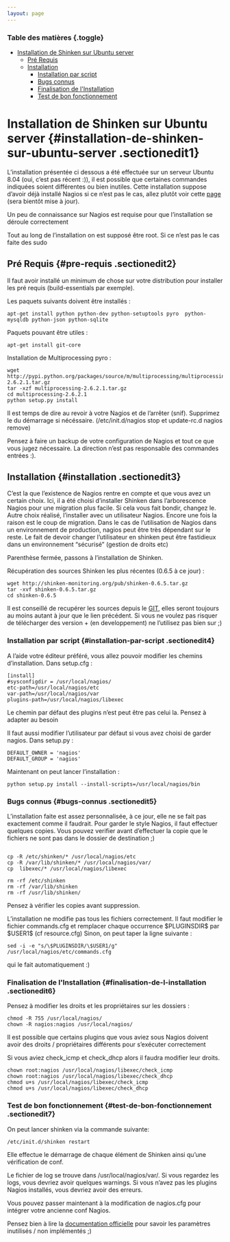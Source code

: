 ```yaml
---
layout: page
---
```


### Table des matières {.toggle}

-   [Installation de Shinken sur Ubuntu
    server](shinken-ubuntu-install-with-nagios.html#installation-de-shinken-sur-ubuntu-server)
    -   [Pré Requis](shinken-ubuntu-install-with-nagios.html#pre-requis)
    -   [Installation](shinken-ubuntu-install-with-nagios.html#installation)
        -   [Installation par
            script](shinken-ubuntu-install-with-nagios.html#installation-par-script)
        -   [Bugs
            connus](shinken-ubuntu-install-with-nagios.html#bugs-connus)
        -   [Finalisation de
            l'Installation](shinken-ubuntu-install-with-nagios.html#finalisation-de-l-installation)
        -   [Test de bon
            fonctionnement](shinken-ubuntu-install-with-nagios.html#test-de-bon-fonctionnement)

Installation de Shinken sur Ubuntu server {#installation-de-shinken-sur-ubuntu-server .sectionedit1}
=========================================

L’installation présentée ci dessous a été effectuée sur un serveur
Ubuntu 8.04 (oui, c’est pas récent :)), il est possible que certaines
commandes indiquées soient différentes ou bien inutiles. Cette
installation suppose d’avoir déjà installé Nagios si ce n’est pas le
cas, allez plutôt voir cette
[page](../../../shinken/shinken-ubuntu-install.html "shinken:shinken-ubuntu-install")
(sera bientôt mise à jour).

Un peu de connaissance sur Nagios est requise pour que l’installation se
déroule correctement

Tout au long de l’installation on est supposé être root. Si ce n’est pas
le cas faite des sudo

Pré Requis {#pre-requis .sectionedit2}
----------

Il faut avoir installé un minimum de chose sur votre distribution pour
installer les pré requis (build-essentials par exemple).

Les paquets suivants doivent être installés :

~~~~ {.code}
apt-get install python python-dev python-setuptools pyro  python-mysqldb python-json python-sqlite
~~~~

Paquets pouvant être utiles :

~~~~ {.code}
apt-get install git-core 
~~~~

Installation de Multiprocessing pyro :

~~~~ {.code}
wget http://pypi.python.org/packages/source/m/multiprocessing/multiprocessing-2.6.2.1.tar.gz
tar -xzf multiprocessing-2.6.2.1.tar.gz
cd multiprocessing-2.6.2.1
python setup.py install
~~~~

Il est temps de dire au revoir à votre Nagios et de l’arrêter (snif).
Supprimez le du démarrage si nécéssaire. (/etc/init.d/nagios stop et
update-rc.d nagios remove)

Pensez à faire un backup de votre configuration de Nagios et tout ce que
vous jugez nécessaire. La direction n’est pas responsable des commandes
entrées :).

Installation {#installation .sectionedit3}
------------

C’est la que l’existence de Nagios rentre en compte et que vous avez un
certain choix. Ici, il a été choisi d’installer Shinken dans
l’arborescence Nagios pour une migration plus facile. Si cela vous fait
bondir, changez le. Autre choix réalisé, l’installer avec un utilisateur
Nagios. Encore une fois la raison est le coup de migration. Dans le cas
de l’utilisation de Nagios dans un environnement de production, nagios
peut être très dépendant sur le reste. Le fait de devoir changer
l’utilisateur en shinken peut être fastidieux dans un environnement
“sécurisé” (gestion de droits etc)

Parenthèse fermée, passons à l’installation de Shinken.

Récupération des sources Shinken les plus récentes (0.6.5 à ce jour) :

~~~~ {.code}
wget http://shinken-monitoring.org/pub/shinken-0.6.5.tar.gz
tar -xvf shinken-0.6.5.tar.gz
cd shinken-0.6.5
~~~~

Il est conseillé de recupérer les sources depuis le
[GIT](https://github.com/naparuba/shinken "https://github.com/naparuba/shinken"),
elles seront toujours au moins autant à jour que le lien précédent. Si
vous ne voulez pas risquer de télécharger des version + (en
developpement) ne l’utilisez pas bien sur ;)

### Installation par script {#installation-par-script .sectionedit4}

A l’aide votre éditeur préféré, vous allez pouvoir modifier les chemins
d’installation. Dans setup.cfg :

~~~~ {.code}
[install]
#sysconfigdir = /usr/local/nagios/
etc-path=/usr/local/nagios/etc
var-path=/usr/local/nagios/var
plugins-path=/usr/local/nagios/libexec
~~~~

Le chemin par défaut des plugins n’est peut être pas celui la. Pensez à
adapter au besoin

Il faut aussi modifier l’utilisateur par défaut si vous avez choisi de
garder nagios. Dans setup.py :

~~~~ {.code}
DEFAULT_OWNER = 'nagios'
DEFAULT_GROUP = 'nagios'
~~~~

Maintenant on peut lancer l’installation :

~~~~ {.code}
python setup.py install --install-scripts=/usr/local/nagios/bin
~~~~

### Bugs connus {#bugs-connus .sectionedit5}

L’installation faite est assez personnalisée, à ce jour, elle ne se fait
pas exactement comme il faudrait. Pour garder le style Nagios, il faut
effectuer quelques copies. Vous pouvez verifier avant d’effectuer la
copie que le fichiers ne sont pas dans le dossier de destination ;)

~~~~ {.code}
 
cp -R /etc/shinken/* /usr/local/nagios/etc
cp -R /var/lib/shinken/* /usr/local/nagios/var/
cp  libexec/* /usr/local/nagios/libexec

rm -rf /etc/shinken
rm -rf /var/lib/shinken
rm -rf /usr/lib/shinken/
~~~~

Pensez à vérifier les copies avant suppression.

L’installation ne modifie pas tous les fichiers correctement. Il faut
modifier le fichier commands.cfg et remplacer chaque occurrence
\$PLUGINSDIR\$ par \$USER1\$ (cf resource.cfg) Sinon, on peut taper la
ligne suivante :

~~~~ {.code}
sed -i -e "s/\$PLUGINSDIR/\$USER1/g" /usr/local/nagios/etc/commands.cfg
~~~~

qui le fait automatiquement :)

### Finalisation de l'Installation {#finalisation-de-l-installation .sectionedit6}

Pensez à modifier les droits et les propriétaires sur les dossiers :

~~~~ {.code}
chmod -R 755 /usr/local/nagios/
chown -R nagios:nagios /usr/local/nagios/
~~~~

Il est possible que certains plugins que vous aviez sous Nagios doivent
avoir des droits / propriétaires différents pour s’exécuter correctement

Si vous aviez check\_icmp et check\_dhcp alors il faudra modifier leur
droits.

~~~~ {.code}
chown root:nagios /usr/local/nagios/libexec/check_icmp  
chown root:nagios /usr/local/nagios/libexec/check_dhcp
chmod u+s /usr/local/nagios/libexec/check_icmp
chmod u+s /usr/local/nagios/libexec/check_dhcp
~~~~

### Test de bon fonctionnement {#test-de-bon-fonctionnement .sectionedit7}

On peut lancer shinken via la commande suivante:

~~~~ {.code}
/etc/init.d/shinken restart
~~~~

Elle effectue le démarrage de chaque élément de Shinken ainsi qu’une
vérification de conf.

Le fichier de log se trouve dans /usr/local/nagios/var/. Si vous
regardez les logs, vous devriez avoir quelques warnings. Si vous n’avez
pas les plugins Nagios installés, vous devriez avoir des erreurs.

Vous pouvez passer maintenant à la modification de nagios.cfg pour
intégrer votre ancienne conf Nagios.

Pensez bien à lire la [documentation
officielle](http://www.shinken-monitoring.org/wiki/official/start "http://www.shinken-monitoring.org/wiki/official/start")
pour savoir les paramètres inutilisés / non implémentés ;)
